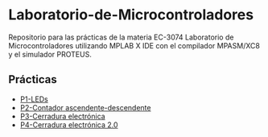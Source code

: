 # Laboratorio-de-Microcontroladores
Repositorio para las prácticas de la materia EC-3074 Laboratorio de Microcontroladores utilizando MPLAB X IDE con el compilador MPASM/XC8 y el simulador PROTEUS.

## Prácticas
- [P1-LEDs](./P1-LEDs/)
- [P2-Contador ascendente-descendente](./P2-Contador-Ascendente-Descendente/)
- [P3-Cerradura electrónica](./P3-Cerradura-Electronica/)
- [P4-Cerradura electrónica 2.0](./P4-Cerradura-Electronica-2.0/)